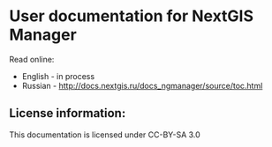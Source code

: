 # User documentation for NextGIS Manager

Read online:
* English - in process
* Russian - http://docs.nextgis.ru/docs_ngmanager/source/toc.html

License information:
-------------
This documentation is licensed under CC-BY-SA 3.0

